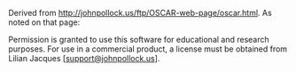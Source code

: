 Derived from http://johnpollock.us/ftp/OSCAR-web-page/oscar.html. As noted on that page:

Permission is granted to use this software for educational and research purposes. For use in a commercial product, a license must be obtained from Lilian Jacques [support@johnpollock.us].